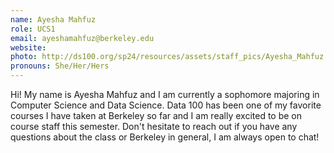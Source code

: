 ```yaml
---
name: Ayesha Mahfuz
role: UCS1
email: ayeshamahfuz@berkeley.edu
website:
photo: http://ds100.org/sp24/resources/assets/staff_pics/Ayesha_Mahfuz.jpg
pronouns: She/Her/Hers
---
```


Hi! My name is Ayesha Mahfuz and I am currently a sophomore majoring in Computer Science and Data Science. Data 100 has been one of my favorite courses I have taken at Berkeley so far and I am really excited to be on course staff this semester. Don't hesitate to reach out if you have any questions about the class or Berkeley in general, I am always open to chat!
